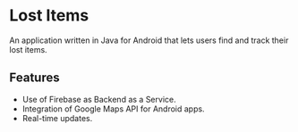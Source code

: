 # Lost Items
An application written in Java for Android that lets users find and track their lost items.
## Features
* Use of Firebase as Backend as a Service.
* Integration of Google Maps API for Android apps.
* Real-time updates.
